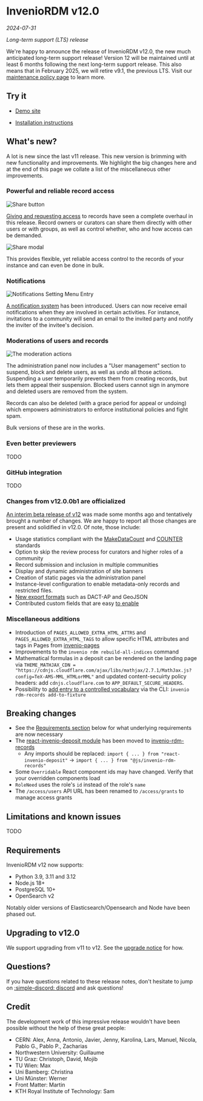 # InvenioRDM v12.0

_2024-07-31_

_Long-term support (LTS) release_

We're happy to announce the release of InvenioRDM v12.0, the new much anticipated long-term support release! Version 12 will be maintained until at least 6 months following the next long-term support release. This also means that in February 2025, we will retire v9.1, the previous LTS. Visit our [maintenance policy page](../maintenance-policy.md) to learn more.

## Try it

- [Demo site](https://inveniordm.web.cern.ch)

- [Installation instructions](https://inveniordm.docs.cern.ch/install/)

## What's new?

A lot is new since the last v11 release. This new version is brimming with new functionality and improvements. We highlight the big changes here and at the end of this page we collate a list of the miscellaneous other improvements.

### Powerful and reliable record access

![Share button](../../features/features-walk-through/img/access_request_share_button.png)

[Giving and requesting access](../../features/features-walk-through/access_requests.md) to records have seen a complete overhaul in this release. Record owners or curators can share them directly with other users or with groups, as well as control whether, who and how access can be demanded.

![Share modal](../../features/features-walk-through/img/access_requests_tab.png)


This provides flexible, yet reliable access control to the records of your instance and can even be done in bulk.

### Notifications

![Notifications Setting Menu Entry](../../features/features-walk-through/img/notifications/menu.png "Notification Settings Menu Entry")

[A notification system](../../features/features-walk-through/notifications.md) has been introduced. Users can now receive email notifications when they are involved in certain activities. For instance, invitations to a community will send an email to the invited party and notify the inviter of the invitee's decision.


### Moderations of users and records

![The moderation actions](./v12.0/user_moderation.png)

The administration panel now includes a "User management" section to suspend, block and delete users, as well as undo all those actions.
Suspending a user temporarily prevents them from creating records, but lets them appeal their suspension. Blocked users cannot sign in anymore and deleted users are removed from the system.

Records can also be deleted (with a grace period for appeal or undoing) which empowers administrators to enforce institutional policies and fight spam.

Bulk versions of these are in the works.

### Even better previewers
TODO

### GitHub integration
TODO


### Changes from v12.0.0b1 are officialized

[An interim beta release of v12](../temporary-versions/version-v12.0.0b1.md) was made some months ago and tentatively brought a number of changes. We are happy to report all those changes are present and solidified in v12.0. Of note, those include:

- Usage statistics compliant with the [MakeDataCount](https://makedatacount.org/) and [COUNTER](https://www.projectcounter.org/) standards
- Option to skip the review process for curators and higher roles of a community
- Record submission and inclusion in multiple communities
- Display and dynamic administration of site banners
- Creation of static pages via the administration panel
- Instance-level configuration to enable metadata-only records and restricted files.
- [New export formats](../../reference/export_formats.md) such as DACT-AP and GeoJSON
- Contributed custom fields that are easy [to enable]((../../reference/metadata/optional_metadata.md))

### Miscellaneous additions

- Introduction of `PAGES_ALLOWED_EXTRA_HTML_ATTRS` and `PAGES_ALLOWED_EXTRA_HTML_TAGS` to allow specific HTML attributes and tags in Pages from [invenio-pages](PAGES_ALLOWED_EXTRA_HTML_TAGS)
- Improvements to the `invenio rdm rebuild-all-indices` command
- Mathematical formulas in a deposit can be rendered on the landing page via `THEME_MATHJAX_CDN = "https://cdnjs.cloudflare.com/ajax/libs/mathjax/2.7.1/MathJax.js?config=TeX-AMS-MML_HTMLorMML"` and updated content-secuirty policy headers: add `cdnjs.cloudflare.com` to  `APP_DEFAULT_SECURE_HEADERS`.
- Possibility to [add entry to a controlled vocabulary](../../customize/vocabularies/index.md#addupdate-fixtures-command) via the CLI: `invenio rdm-records add-to-fixture`

## Breaking changes

- See the [Requirements section](#requirements) below for what underlying requirements are now necessary
- The [react-invenio-deposit module](https://github.com/inveniosoftware/react-invenio-deposit) has been moved to [invenio-rdm-records](https://github.com/inveniosoftware/invenio-rdm-records)
    - Any imports should be replaced: `import { ... } from "react-invenio-deposit"` -> `import { ... } from "@js/invenio-rdm-records"`
- Some `Overridable` React component ids may have changed. Verify that your overridden components load
- `RoleNeed` uses the role's `id` instead of the role's `name`
- The `/access/users` API URL has been renamed to `/access/grants` to manage access grants

## Limitations and known issues
TODO

## Requirements

InvenioRDM v12 now supports:

- Python 3.9, 3.11 and 3.12
- Node.js 18+
- PostgreSQL 10+
- OpenSearch v2

Notably older versions of Elasticsearch/Opensearch and Node have been phased out.

## Upgrading to v12.0

We support upgrading from v11 to v12. See the [upgrade notice](../upgrading/upgrade-v12.0.md) for how.

## Questions?

If you have questions related to these release notes, don't hesitate to jump on [:simple-discord: discord](https://discord.gg/8qatqBC) and ask questions!

## Credit

The development work of this impressive release wouldn't have been possible without the help of these great people:

- CERN: Alex, Anna, Antonio, Javier, Jenny, Karolina, Lars, Manuel, Nicola, Pablo G., Pablo P., Zacharias
- Northwestern University: Guillaume
- TU Graz: Christoph, David, Mojib
- TU Wien: Max
- Uni Bamberg: Christina
- Uni Münster: Werner
- Front Matter: Martin
- KTH Royal Institute of Technology: Sam
